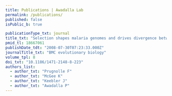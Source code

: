 ```yaml
---
title: Publications | Awadalla Lab
permalink: /publications/
published: false
isPublic_b: true

publicationType_txt: journal
title_txt: "Selection shapes malaria genomes and drives divergence between pathogens infecting hominids versus rodents."
pmid_tl: 18667061
publishDate_tdt: "2008-07-30T07:23:33.000Z"
journalTitle_txt: "BMC evolutionary biology"
volume_tpl: 8
doi_txt: "10.1186/1471-2148-8-223"
authors_list: 
  - author_txt: "Prugnolle F"
  - author_txt: "McGee K"
  - author_txt: "Keebler J"
  - author_txt: "Awadalla P"
---
```

